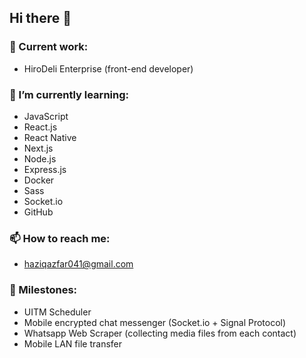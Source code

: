 ## Hi there 👋

### 🔭 Current work:
- HiroDeli Enterprise (front-end developer)

### 🌱 I’m currently learning:
- JavaScript
- React.js
- React Native
- Next.js
- Node.js
- Express.js
- Docker
- Sass
- Socket.io
- GitHub

### 📫 How to reach me: 
- haziqazfar041@gmail.com

### 🎯 Milestones:
- UITM Scheduler
- Mobile encrypted chat messenger (Socket.io + Signal Protocol)
- Whatsapp Web Scraper (collecting media files from each contact)
- Mobile LAN file transfer

<!--
**heiz99/heiz99** is a ✨ _special_ ✨ repository because its `README.md` (this file) appears on your GitHub profile.

Here are some ideas to get you started:

- 🔭 I’m currently working on ...
- 🌱 I’m currently learning ...
- 👯 I’m looking to collaborate on ...
- 🤔 I’m looking for help with ...
- 💬 Ask me about ...
- 📫 How to reach me: ...
- 😄 Pronouns: ...
- ⚡ Fun fact: ...
-->
